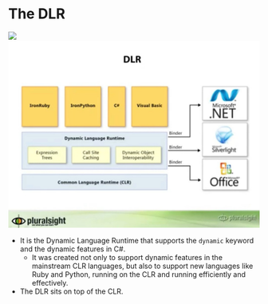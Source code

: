 # The DLR

![](D:\src\Personal\csharp-programming-paradigms\2_csharp-and-the-dlr\6_the-dlr.jpg)
![](https://github.com/anelguel/csharp-programming-paradigms/blob/main/2_csharp-and-the-dlr/6_the-dlr.jpg)

* It is the Dynamic Language Runtime that supports the `dynamic` keyword and the dynamic features in C#. 
    * It was created not only to support dynamic features in the mainstream CLR languages, but also to support new languages like Ruby and Python, running on the CLR and running efficiently and effectively.
* The DLR sits on top of the CLR.
